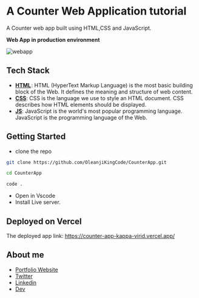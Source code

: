 # A Counter Web Application tutorial

A Counter web app built using HTML,CSS and JavaScript.


**Web App in production environment**

![webapp](https://user-images.githubusercontent.com/75235148/209466781-9b9a2a73-6e47-4cd6-b04e-f7f0db9a5a27.png)


## Tech Stack

- [**HTML**](https://www.w3schools.com/html/) : HTML (HyperText Markup Language) is the most basic building block of the Web. It defines the meaning and structure of web content.
- [**CSS**](https://www.w3schools.com/css/): CSS is the language we use to style an HTML document.
CSS describes how HTML elements should be displayed.
- [**JS**](https://www.w3schools.com/js/): JavaScript is the world's most popular programming language.
JavaScript is the programming language of the Web.



## Getting Started
- clone the repo
  
 ```bash
 git clone https://github.com/OleanjiKingCode/CounterApp.git

 cd CounterApp

 code .
 ```

- Open in Vscode
- Install Live server.



## Deployed on Vercel
The deployed app link: https://counter-app-kappa-virid.vercel.app/


## About me
- [Portfolio Website](https://adebayo-s-portfolio.vercel.app/)
- [Twitter](https://twitter.com/Oleanji_sol)
- [Linkedin](https://www.linkedin.com/in/adebayo-olamilekan-oleanji/)
- [Dev](https://dev.to/oleanji)
